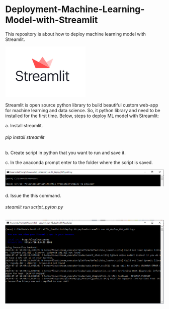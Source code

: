 # Deployment-Machine-Learning-Model-with-Streamlit
This repository is about how to deploy machine learning model with Streamlit.


![alt text](https://github.com/elsyifa/Deployment-Machine-Learning-Model-with-Streamlit/blob/master/Streamlit_logo.png)

Streamlit is open source python library to build beautiful custom web-app for machine learning and data science. So, it python library and need to be installed for the first time.
Below, steps to deploy ML model with Streamlit:

a. Install streamlit.
  
  ###### pip install streamlit
  
  
b. Create script in python that you want to run and save it.


c. In the anaconda prompt enter to the folder where the script is saved.

![alt text](https://github.com/elsyifa/Deployment-Machine-Learning-Model-with-Streamlit/blob/master/path.png)


d. Issue the this command.

  ###### steamlit run script_pyton.py
  
  ![alt text](https://github.com/elsyifa/Deployment-Machine-Learning-Model-with-Streamlit/blob/master/streamlit_run.png)
